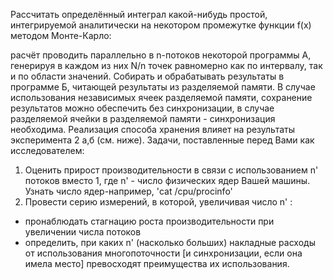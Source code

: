Рассчитать определённый интеграл какой-нибудь простой, интегрируемой аналитически на некотором промежутке функции f(x) методом Монте-Карло:

расчёт проводить параллельно в n-потоков некоторой программы А, генерируя в каждом из них N/n точек равномерно как по интервалу, так и по области значений.
Собирать и обрабатывать результаты в программе Б, читающей результаты из разделяемой памяти. В случае использования независимых ячеек разделяемой памяти, 
сохранение результатов можно обеспечить без синхронизации, в случае разделяемой ячейки в разделяемой памяти - синхронизация необходима. Реализация способа хранения
влияет на результаты эксперимента 2 а,б (см. ниже).
Задачи, поставленные перед Вами как исследователем:
1) Оценить прирост производительности в связи с использованием n' потоков вместо 1, где n' - число физических ядер Вашей машины. 
Узнать число ядер-например, 'cat /cpu/procinfo'
2) Провести серию измерений, в которой, увеличивая число n' :
- пронаблюдать стагнацию роста производительности при увеличении числа потоков
-  определить, при каких n' (насколько больших) накладные расходы от использования многопоточности [и синхронизации, если она имела место]
  превосходят преимущества их использования.
